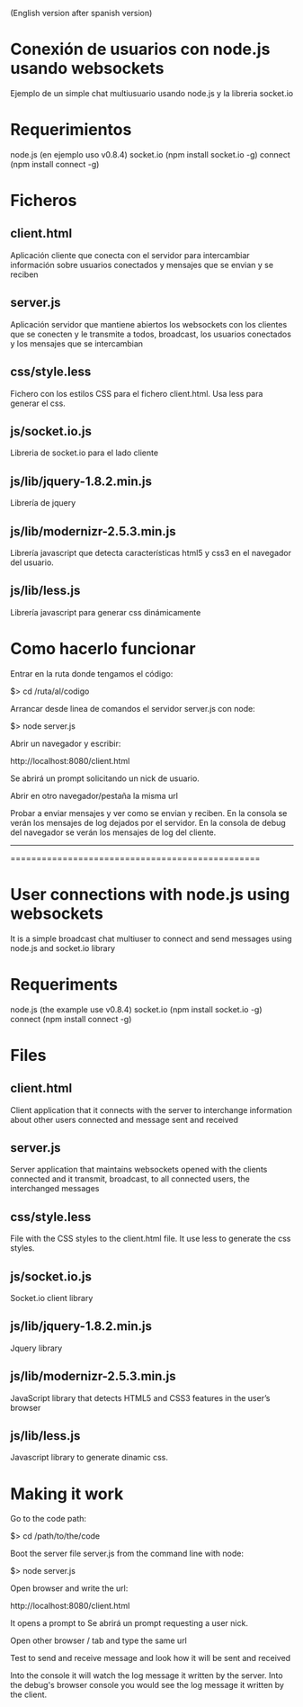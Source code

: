 (English version after spanish version)

Conexión de usuarios con node.js usando websockets
==================================================

Ejemplo de un simple chat multiusuario usando node.js y la libreria socket.io

Requerimientos
==============

node.js (en ejemplo uso v0.8.4)
socket.io (npm install socket.io -g)
connect (npm install connect -g)

Ficheros
========

client.html
-----------
Aplicación cliente que conecta con el servidor para intercambiar información sobre usuarios conectados y mensajes que se envian y se reciben

server.js
---------
Aplicación servidor que mantiene abiertos los websockets con los clientes que se conecten y le transmite a todos, broadcast, los usuarios conectados y los mensajes que se intercambian

css/style.less
--------------
Fichero con los estilos CSS para el fichero client.html. Usa less para generar el css.

js/socket.io.js
---------------
Libreria de socket.io para el lado cliente

js/lib/jquery-1.8.2.min.js
--------------------------
Librería de jquery

js/lib/modernizr-2.5.3.min.js
-----------------------------
Librería javascript que detecta características html5 y css3 en el navegador del usuario.

js/lib/less.js
--------------
Librería javascript para generar css dinámicamente

Como hacerlo funcionar
======================

Entrar en la ruta donde tengamos el código:

$> cd /ruta/al/codigo

Arrancar desde linea de comandos el servidor server.js con node:

$> node server.js

Abrir un navegador y escribir:

http://localhost:8080/client.html

Se abrirá un prompt solicitando un nick de usuario.

Abrir en otro navegador/pestaña la misma url

Probar a enviar mensajes y ver como se envian y reciben.
En la consola se verán los mensajes de log dejados por el servidor.
En la consola de debug del navegador se verán los mensajes de log del cliente.


************************************************
================================================



User connections with node.js using websockets
==============================================

It is a simple broadcast chat multiuser to connect and send messages using node.js and socket.io library

Requeriments
============
node.js (the example use v0.8.4)
socket.io (npm install socket.io -g)
connect (npm install connect -g)

Files
=====

client.html
-----------
Client application that it connects with the server to interchange information about other users connected and message sent and received

server.js
---------
Server application that maintains websockets opened with the clients connected and it transmit, broadcast, to all connected users, the interchanged messages

css/style.less
--------------

File with the CSS styles to the client.html file. It use less to generate the css styles.

js/socket.io.js
---------------
Socket.io client library

js/lib/jquery-1.8.2.min.js
--------------------------
Jquery library

js/lib/modernizr-2.5.3.min.js
-----------------------------
JavaScript library that detects HTML5 and CSS3 features in the user’s browser

js/lib/less.js
--------------
Javascript library to generate dinamic css.

Making it work
======================

Go to the code path:

$> cd /path/to/the/code

Boot the server file server.js from the command line with node:

$> node server.js

Open browser and write the url:

http://localhost:8080/client.html

It opens a prompt to Se abrirá un prompt requesting a user nick.

Open other browser / tab and type the same url

Test to send and receive message and look how it will be sent and received

Into the console it will watch the log message it written by the server.
Into the debug's browser console you would see the log message it written by the client.